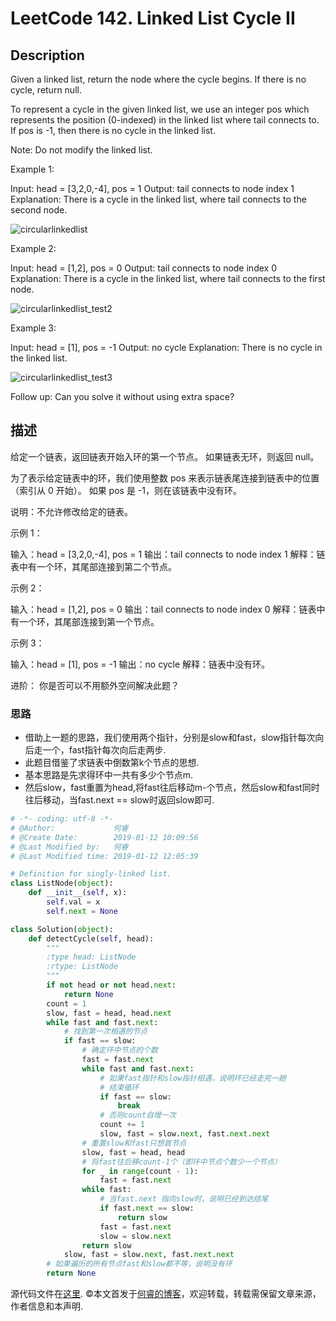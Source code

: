 # LeetCode 142. Linked List Cycle II

## Description

Given a linked list, return the node where the cycle begins. If there is no cycle, return null.

To represent a cycle in the given linked list, we use an integer pos which represents the position (0-indexed) in the linked list where tail connects to. If pos is -1, then there is no cycle in the linked list.

Note: Do not modify the linked list.

Example 1:

Input: head = [3,2,0,-4], pos = 1
Output: tail connects to node index 1
Explanation: There is a cycle in the linked list, where tail connects to the second node.

![circularlinkedlist](https://wp.me/aaizn9-120)

Example 2:

Input: head = [1,2], pos = 0
Output: tail connects to node index 0
Explanation: There is a cycle in the linked list, where tail connects to the first node.

![circularlinkedlist_test2](https://wp.me/aaizn9-121)

Example 3:

Input: head = [1], pos = -1
Output: no cycle
Explanation: There is no cycle in the linked list.

![circularlinkedlist_test3](https://wp.me/aaizn9-122)

Follow up:
Can you solve it without using extra space?

## 描述

给定一个链表，返回链表开始入环的第一个节点。 如果链表无环，则返回 null。

为了表示给定链表中的环，我们使用整数 pos 来表示链表尾连接到链表中的位置（索引从 0 开始）。 如果 pos 是 -1，则在该链表中没有环。

说明：不允许修改给定的链表。

示例 1：

输入：head = [3,2,0,-4], pos = 1
输出：tail connects to node index 1
解释：链表中有一个环，其尾部连接到第二个节点。

示例 2：

输入：head = [1,2], pos = 0
输出：tail connects to node index 0
解释：链表中有一个环，其尾部连接到第一个节点。

示例 3：

输入：head = [1], pos = -1
输出：no cycle
解释：链表中没有环。

进阶：
你是否可以不用额外空间解决此题？

### 思路

* 借助上一题的思路，我们使用两个指针，分别是slow和fast，slow指针每次向后走一个，fast指针每次向后走两步.
* 此题目借鉴了求链表中倒数第k个节点的思想.
* 基本思路是先求得环中一共有多少个节点m.
* 然后slow，fast重置为head,将fast往后移动m-个节点，然后slow和fast同时往后移动，当fast.next == slow时返回slow即可.

```python
# -*- coding: utf-8 -*-
# @Author:             何睿
# @Create Date:        2019-01-12 10:09:56
# @Last Modified by:   何睿
# @Last Modified time: 2019-01-12 12:05:39

# Definition for singly-linked list.
class ListNode(object):
    def __init__(self, x):
        self.val = x
        self.next = None

class Solution(object):
    def detectCycle(self, head):
        """
        :type head: ListNode
        :rtype: ListNode
        """
        if not head or not head.next:
            return None
        count = 1
        slow, fast = head, head.next
        while fast and fast.next:
            # 找到第一次相遇的节点
            if fast == slow:
                # 确定环中节点的个数
                fast = fast.next
                while fast and fast.next:
                    # 如果fast指针和slow指针相遇，说明环已经走完一趟
                    # 结束循环
                    if fast == slow:
                        break
                    # 否则count自增一次
                    count += 1
                    slow, fast = slow.next, fast.next.next
                # 重置slow和fast只想首节点
                slow, fast = head, head
                # 将fast往后移count-1个（即环中节点个数少一个节点）
                for _ in range(count - 1):
                    fast = fast.next
                while fast:
                    # 当fast.next 指向slow时，说明已经到达结尾
                    if fast.next == slow:
                        return slow
                    fast = fast.next
                    slow = slow.next
                return slow
            slow, fast = slow.next, fast.next.next
        # 如果遍历的所有节点fast和slow都不等，说明没有环
        return None
```

源代码文件在[这里](https://github.com/ruicore/Algorithm/blob/master/Leetcode/2019-01-12-142-Linked-List-Cycle-II.py).
©本文首发于[何睿的博客](https://www.ruicore.cn/leetcode-142-linked-list-cycle-ii/)，欢迎转载，转载需保留文章来源，作者信息和本声明.
